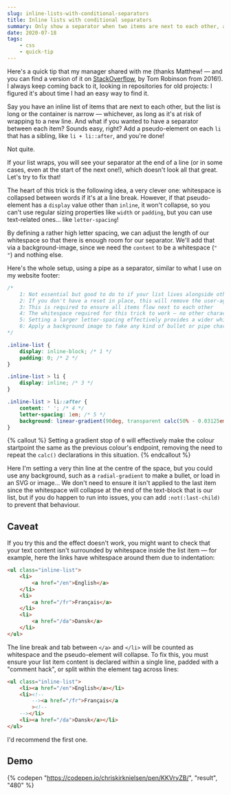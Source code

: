 ```yaml
---
slug: inline-lists-with-conditional-separators
title: Inline lists with conditional separators
summary: Only show a separator when two items are next to each other, and skip for new lines.
date: 2020-07-18
tags:
    - css
    - quick-tip
---
```


Here's a quick tip that my manager shared with me (thanks Matthew! — and you can find a version of it on [StackOverflow](https://stackoverflow.com/questions/15306108/css-styling-for-horizontal-list-with-bullet-only-between-elements/40162380#40162380), by Tom Robinson from 2016!). I always keep coming back to it, looking in repositories for old projects: I figured it's about time I had an easy way to find it.

Say you have an inline list of items that are next to each other, but the list is long or the container is narrow — whichever, as long as it's at risk of wrapping to a new line. And what if you wanted to have a separator between each item? Sounds easy, right? Add a pseudo-element on each `li` that has a sibling, like `li + li::after`, and you're done!

Not quite.

If your list wraps, you will see your separator at the end of a line (or in some cases, even at the start of the next one!), which doesn't look all that great. Let's try to fix that!

The heart of this trick is the following idea, a very clever one: whitespace is collapsed between words if it's at a line break. However, if that pseudo-element has a `display` value other than `inline`, it won't collapse, so you can't use regular sizing properties like `width` or `padding`, but you can use text-related ones… like `letter-spacing`!

By defining a rather high letter spacing, we can adjust the length of our whitespace so that there is enough room for our separator. We'll add that via a background-image, since we need the `content` to be a whitespace (`" "`) and nothing else.

Here's the whole setup, using a pipe as a separator, similar to what I use on my website footer:

```css
/*
    1: Not essential but good to do to if your list lives alongside other content
    2: If you don't have a reset in place, this will remove the user-agent stylesheet default padding
    3: This is required to ensure all items flow next to each other
    4: The whitespace required for this trick to work — no other character should be used
    5: Setting a larger letter-spacing effectively provides a wider whitespace
    6: Apply a background image to fake any kind of bullet or pipe character, or any other separator you can think of
*/

.inline-list {
	display: inline-block; /* 1 */
	padding: 0; /* 2 */
}

.inline-list > li {
	display: inline; /* 3 */
}

.inline-list > li::after {
	content: ' '; /* 4 */
	letter-spacing: 1em; /* 5 */
	background: linear-gradient(90deg, transparent calc(50% - 0.03125em), currentColor 0, currentColor calc(50% + 0.03125em), transparent 0); /* 6 */
}
```

{% callout %}
Setting a gradient stop of `0` will effectively make the colour startpoint the same as the previous colour's endpoint, removing the need to repeat the `calc()` declarations in this situation.
{% endcallout %}

Here I'm setting a very thin line at the centre of the space, but you could use any background, such as a `radial-gradient` to make a bullet, or load in an SVG or image… We don't need to ensure it isn't applied to the last item since the whitespace will collapse at the end of the text-block that is our list, but if you do happen to run into issues, you can add `:not(:last-child)` to prevent that behaviour.

## Caveat

If you try this and the effect doesn't work, you might want to check that your text content isn't surrounded by whitespace inside the list item — for example, here the links have whitespace around them due to indentation:

```html
<ul class="inline-list">
	<li>
		<a href="/en">English</a>
	</li>
	<li>
		<a href="/fr">Français</a>
	</li>
	<li>
		<a href="/da">Dansk</a>
	</li>
</ul>
```

The line break and tab between `</a>` and `</li>` will be counted as whitespace and the pseudo-element will collapse. To fix this, you must ensure your list item content is declared within a single line, padded with a "comment hack", or split within the element tag across lines:

```html
<ul class="inline-list">
	<li><a href="/en">English</a></li>
	<li><!--
        --><a href="/fr">Français</a
		><!--
    --></li>
	<li><a href="/da">Dansk</a></li>
</ul>
```

I'd recommend the first one.

## Demo

{% codepen "https://codepen.io/chriskirknielsen/pen/KKVryZB/", "result", "480" %}
